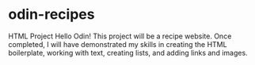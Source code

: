 # odin-recipes
HTML Project
Hello Odin!
This project will be a recipe website.
Once completed, I will have demonstrated my skills in creating the HTML boilerplate, working with text, creating lists, and adding links and images. 